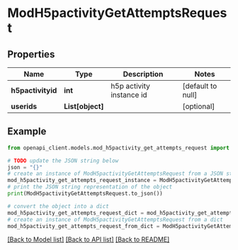 # ModH5pactivityGetAttemptsRequest


## Properties

Name | Type | Description | Notes
------------ | ------------- | ------------- | -------------
**h5pactivityid** | **int** | h5p activity instance id | [default to null]
**userids** | **List[object]** |  | [optional] 

## Example

```python
from openapi_client.models.mod_h5pactivity_get_attempts_request import ModH5pactivityGetAttemptsRequest

# TODO update the JSON string below
json = "{}"
# create an instance of ModH5pactivityGetAttemptsRequest from a JSON string
mod_h5pactivity_get_attempts_request_instance = ModH5pactivityGetAttemptsRequest.from_json(json)
# print the JSON string representation of the object
print(ModH5pactivityGetAttemptsRequest.to_json())

# convert the object into a dict
mod_h5pactivity_get_attempts_request_dict = mod_h5pactivity_get_attempts_request_instance.to_dict()
# create an instance of ModH5pactivityGetAttemptsRequest from a dict
mod_h5pactivity_get_attempts_request_from_dict = ModH5pactivityGetAttemptsRequest.from_dict(mod_h5pactivity_get_attempts_request_dict)
```
[[Back to Model list]](../README.md#documentation-for-models) [[Back to API list]](../README.md#documentation-for-api-endpoints) [[Back to README]](../README.md)


